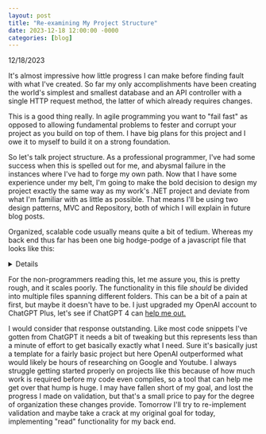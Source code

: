 ```yaml
---
layout: post
title: "Re-examining My Project Structure"
date: 2023-12-18 12:00:00 -0000
categories: [blog]
---
```


12/18/2023

It's almost impressive how little progress I can make before finding fault with what I've created. So far my only accomplishments have been creating the world's simplest and smallest database and an API controller with a single HTTP request method, the latter of which already requires changes.

This is a good thing really. In agile programming you want to "fail fast" as opposed to allowing fundamental problems to fester and corrupt your project as you build on top of them. I have big plans for this project and I owe it to myself to build it on a strong foundation.

So let's talk project structure. As a professional programmer, I've had some success when this is spelled out for me, and abysmal failure in the instances where I've had to forge my own path. Now that I have some experience under my belt, I'm going to make the bold decision to design my project exactly the same way as my work's .NET project and deviate from what I'm familiar with as little as possible. That means I'll be using two design patterns, MVC and Repository, both of which I will explain in future blog posts.

Organized, scalable code usually means quite a bit of tedium. Whereas my back end thus far has been one big hodge-podge of a javascript file that looks like this:

<details>

    const express = require('express');
    const bodyParser = require('body-parser');
    const { MongoClient, ObjectId } = require('mongodb');

    const app = express();
    const port = 3000;

    // Middleware to parse JSON requests
    app.use(bodyParser.json());

    // MongoDB connection string (replace with your actual connection string)
    const mongoURI = 'mongodb://localhost:27017';

    // Basic data validation function
    async function validateData(data, tasks) {
        var validParent;
        if(!data.parent){
            data.parent = null;
            validParent = true;
        }
        else
            validParent = await tasks.findOne({ _id: new ObjectId(data.parent) });
        const valid = data && data.name  && data.completed && validParent;
        return valid;
    }


    // POST request handler
    app.post('/api/tasks/postData', async (req, res) => {
    // Access the posted data from the request body
    const postData = req.body;

    // MongoDB logic to insert a document
    try {
        const client = await MongoClient.connect(mongoURI, { useNewUrlParser: true, useUnifiedTopology: true });
        const db = client.db('local'); // Replace with your actual database name
        const collection = db.collection('tasks'); // Replace with your actual collection name

        
        if(!(await validateData(postData, collection)))
        throw new Error("Invalid data");
        // Insert the document into the collection
        const result = await collection.insertOne(postData);

        // Log the result of the insertion
        console.log('Inserted document:', result.insertedId);

        // Send a response back to the client
        res.json({ message: 'Data received and inserted successfully!' });

        // Close the MongoDB connection
        await client.close();
    } catch (error) {
        console.error('Error inserting document:', error);
        res.status(500).json({ error: 'Internal Server Error' });
    }
    });

    // Start the server
    app.listen(port, () => {
    console.log(`Server is running on http://localhost:${port}`);
    });
</details>


For the non-programmers reading this, let me assure you, this is pretty rough, and it scales poorly. The functionality in this file *should* be divided into multiple files spanning different folders. This can be a bit of a pain at first, but maybe it doesn't have to be. I just upgraded my OpenAI account to ChatGPT Plus, let's see if ChatGPT 4 can [help me out.](https://reachforthesky.github.io/task-weaver-ai/assets/blog-content/12-18-2023/MERN-Project-Structure-MVC-&-Repository.html) 

I would consider that response outstanding. Like most code snippets I've gotten from ChatGPT it needs a bit of tweaking but this represents less than a minute of effort to get basically exactly what I need. Sure it's basically just a template for a fairly basic project but here OpenAI outperformed what would likely be hours of researching on Google and Youtube. I always struggle getting started properly on projects like this because of how much work is required before my code even compiles, so a tool that can help me get over that hump is huge. I may have fallen short of my goal, and lost the progress I made on validation, but that's a small price to pay for the degree of organization these changes provide. Tomorrow I'll try to re-implement validation and maybe take a crack at my original goal for today, implementing "read" functionality for my back end.